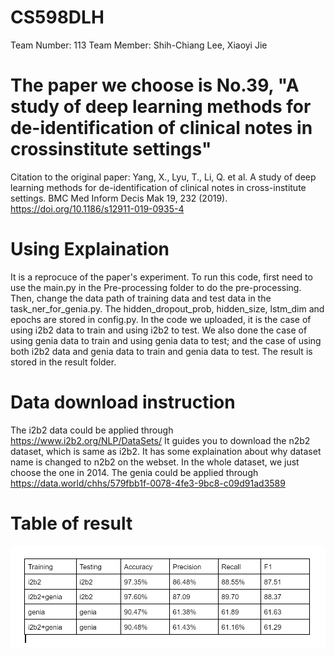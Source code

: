 # CS598DLH
Team Number: 113
Team Member: Shih-Chiang Lee, Xiaoyi Jie
# The paper we choose is No.39, "A study of deep learning methods for de-identification of clinical notes in crossinstitute settings"
Citation to the original paper:
Yang, X., Lyu, T., Li, Q. et al. A study of deep learning methods for de-identification of clinical notes in cross-institute settings. BMC Med Inform Decis Mak 19, 232 (2019). https://doi.org/10.1186/s12911-019-0935-4

# Using Explaination
It is a reprocuce of the paper's experiment.
To run this code, first need to use the main.py in the Pre-processing folder to do the pre-processing. Then, change the data path of training data and test data in the task_ner_for_genia.py. The hidden_dropout_prob, hidden_size, lstm_dim and epochs are stored in config.py. In the code we uploaded, it is the case of using i2b2 data to train and using i2b2 to test. We also done the case of using genia data to train and using genia data to test; and the case of using both i2b2 data and genia data to train and genia data to test. The result is stored in the result folder.

# Data download instruction
The i2b2 data could be applied through https://www.i2b2.org/NLP/DataSets/
It guides you to download the n2b2 dataset, which is same as i2b2. It has some explaination about why dataset name is changed to n2b2 on the webset. In the whole dataset, we just choose the one in 2014.
The genia could be applied through https://data.world/chhs/579fbb1f-0078-4fe3-9bc8-c09d91ad3589

# Table of result
![image](https://github.com/Shih-Chiang/CS598DLH/blob/main/result/table.PNG?raw=true)
